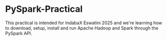 # PySpark-Practical
This practical is intended for IndabaX Eswatini 2025 and we're learning how to download, setup, install and run Apache Hadoop and Spark through the PySpark API.
